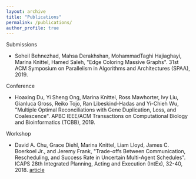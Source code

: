 ```yaml
---
layout: archive
title: "Publications"
permalink: /publications/
author_profile: true
---
```


Submissions
* Soheil Behnezhad, Mahsa Derakhshan, MohammadTaghi Hajiaghayi, Marina Knittel, Hamed Saleh, "Edge Coloring Massive Graphs". 31st ACM Symposium on Parallelism in Algorithms and Architectures (SPAA), 2019.

Conference
* Hoaxing  Du,  Yi  Sheng  Ong,  Marina  Knittel,  Ross  Mawhorter,  Ivy  Liu,  Gianluca  Gross,  Reiko Tojo, Ran Libeskind-Hadas and Yi-Chieh Wu, "Multiple Optimal Reconciliations with Gene Duplication,  Loss,  and  Coalescence".   APBC  IEEE/ACM  Transactions  on  Computational  Biology and Bioinformatics (TCBB), 2019.

Workshop
* David A. Chu, Grace Diehl, Marina Knittel, Liam Lloyd, James C. Boerkoel Jr., and Jeremy Frank, "Trade-offs Between Communication, Rescheduling, and Success Rate in Uncertain Multi-Agent Schedules".  ICAPS 28th Integrated Planning, Acting and Execution (IntEx), 32-40, 2018.
[article](https://mknittel.github.io/publications/Chu-et-al-INTEX-2018)
